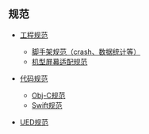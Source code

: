 ## 规范

* [工程规范](工程规范/index.md)
	* [脚手架规范（crash、数据统计等）]()
	* [机型屏幕适配规范]()

* [代码规范](代码规范/index.md)
	* [Obj-C规范]()
	* [Swift规范]()
	
* [UED规范](UED规范/index.md)